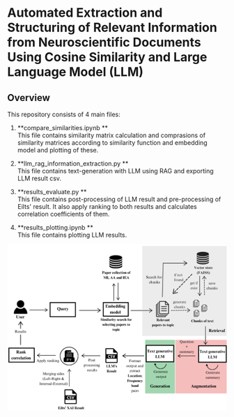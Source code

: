 # Automated Extraction and Structuring of Relevant Information from Neuroscientific Documents Using Cosine Similarity and Large Language Model (LLM)



## Overview

This repository consists of 4 main files:

1. **compare_similarities.ipynb ** <br>
This file contains similarity matrix calculation and comprasions of similarity matrices according to similarity function and embedding model and plotting of these.

2. **llm_rag_information_extraction.py ** <br>
This file contains text-generation with LLM using RAG and exporting LLM result csv.

3. **results_evaluate.py ** <br>
This file contains post-processing of LLM result and pre-processing of Eilts' result. It also apply ranking to both results and calculates correlation coefficients of them.

4. **results_plotting.ipynb ** <br>
This file contains plotting LLM results.


![System Design](images/diagram.png)
